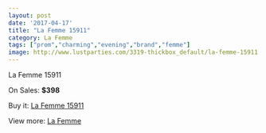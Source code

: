 ```yaml
---
layout: post
date: '2017-04-17'
title: "La Femme 15911"
category: La Femme
tags: ["prom","charming","evening","brand","femme"]
image: http://www.lustparties.com/3319-thickbox_default/la-femme-15911.jpg
---
```

La Femme 15911

On Sales: **$398**
<a href="https://www.lustparties.com/en/la-femme/1092-la-femme-15911.html"><amp-img layout="responsive" width="600" height="600" src="//www.lustparties.com/3319-thickbox_default/la-femme-15911.jpg" alt="La Femme 15911 0" /></a>
<a href="https://www.lustparties.com/en/la-femme/1092-la-femme-15911.html"><amp-img layout="responsive" width="600" height="600" src="//www.lustparties.com/3320-thickbox_default/la-femme-15911.jpg" alt="La Femme 15911 1" /></a>

Buy it: [La Femme 15911](https://www.lustparties.com/en/la-femme/1092-la-femme-15911.html "La Femme 15911")

View more: [La Femme](https://www.lustparties.com/en/4-la-femme "La Femme")